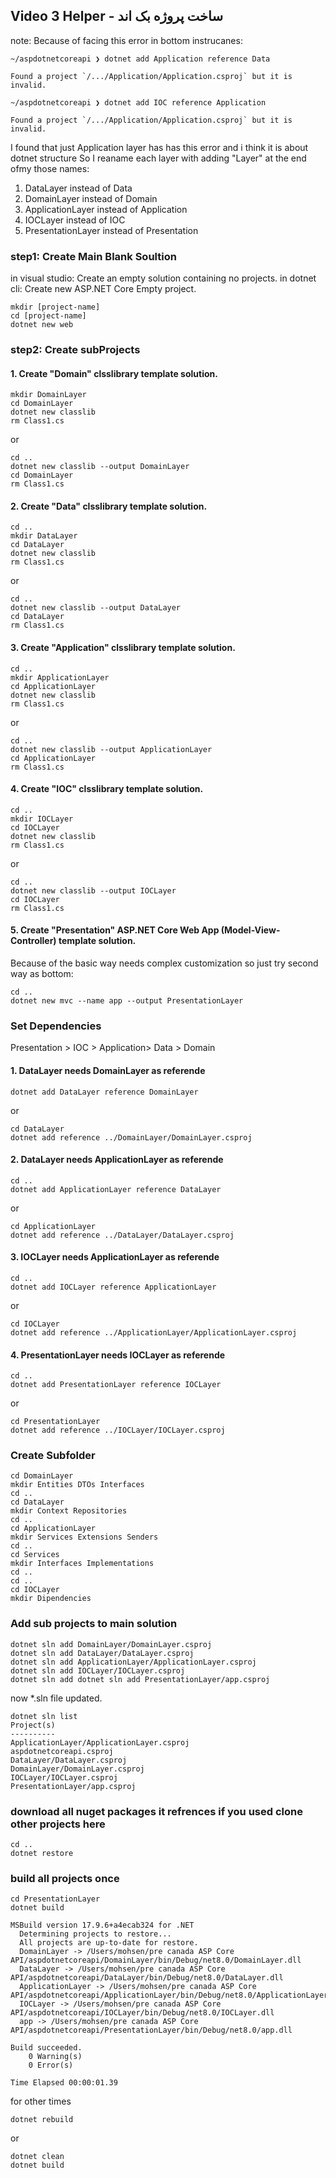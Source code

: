 ## Video 3 Helper - ساخت پروژه بک اند

note: Because of facing this error in bottom instrucanes:
```
~/aspdotnetcoreapi ❯ dotnet add Application reference Data 
```
```
Found a project `/.../Application/Application.csproj` but it is invalid.
```
```
~/aspdotnetcoreapi ❯ dotnet add IOC reference Application        
```
```
Found a project `/.../Application/Application.csproj` but it is invalid.
```
I found that just Application layer has has this error and i think it is about dotnet structure So  I reaname each layer with adding "Layer" at the end ofmy those names:
1. DataLayer instead of Data
2. DomainLayer instead of Domain
3. ApplicationLayer instead of Application
4. IOCLayer instead of IOC
5. PresentationLayer instead of Presentation 

### step1: Create Main Blank Soultion
in visual studio: Create an empty solution containing no projects.
in dotnet cli: Create new ASP.NET Core Empty project.
```
mkdir [project-name]
cd [project-name]
dotnet new web
```
### step2: Create subProjects
#### 1. Create "Domain" clsslibrary template solution.
```
mkdir DomainLayer
cd DomainLayer
dotnet new classlib
rm Class1.cs
```
or
```
cd ..
dotnet new classlib --output DomainLayer
cd DomainLayer
rm Class1.cs
```
#### 2. Create "Data" clsslibrary template solution.
```
cd ..
mkdir DataLayer
cd DataLayer
dotnet new classlib
rm Class1.cs
```
or
```
cd ..
dotnet new classlib --output DataLayer
cd DataLayer
rm Class1.cs
```
#### 3. Create "Application" clsslibrary template solution.
```
cd ..
mkdir ApplicationLayer
cd ApplicationLayer
dotnet new classlib
rm Class1.cs
```
or
```
cd ..
dotnet new classlib --output ApplicationLayer
cd ApplicationLayer
rm Class1.cs
```
#### 4. Create "IOC" clsslibrary template solution.
```
cd ..
mkdir IOCLayer
cd IOCLayer
dotnet new classlib
rm Class1.cs
```
or
```
cd ..
dotnet new classlib --output IOCLayer
cd IOCLayer
rm Class1.cs
```
#### 5. Create "Presentation" ASP.NET Core Web App (Model-View-Controller) template solution.
Because of the basic way needs complex customization so just try second way as bottom:
```
cd ..
dotnet new mvc --name app --output PresentationLayer
```

### Set Dependencies
Presentation > IOC > Application> Data > Domain
#### 1. DataLayer needs DomainLayer as referende
```
dotnet add DataLayer reference DomainLayer
```
or
```
cd DataLayer
dotnet add reference ../DomainLayer/DomainLayer.csproj
```
#### 2. DataLayer needs ApplicationLayer as referende
```
cd ..
dotnet add ApplicationLayer reference DataLayer
```
or
```
cd ApplicationLayer
dotnet add reference ../DataLayer/DataLayer.csproj
```
#### 3. IOCLayer needs ApplicationLayer as referende
```
cd ..
dotnet add IOCLayer reference ApplicationLayer
```
or
```
cd IOCLayer
dotnet add reference ../ApplicationLayer/ApplicationLayer.csproj
```
#### 4. PresentationLayer needs IOCLayer as referende
```
cd ..
dotnet add PresentationLayer reference IOCLayer
```
or
```
cd PresentationLayer
dotnet add reference ../IOCLayer/IOCLayer.csproj
```
### Create Subfolder
```
cd DomainLayer
mkdir Entities DTOs Interfaces
cd ..
cd DataLayer
mkdir Context Repositories
cd ..
cd ApplicationLayer
mkdir Services Extensions Senders
cd ..
cd Services
mkdir Interfaces Implementations
cd ..
cd ..
cd IOCLayer
mkdir Dipendencies
```
### Add sub projects to main solution
```
dotnet sln add DomainLayer/DomainLayer.csproj
dotnet sln add DataLayer/DataLayer.csproj
dotnet sln add ApplicationLayer/ApplicationLayer.csproj
dotnet sln add IOCLayer/IOCLayer.csproj
dotnet sln add dotnet sln add PresentationLayer/app.csproj 
```
now *.sln file updated.
```
dotnet sln list
Project(s)
----------
ApplicationLayer/ApplicationLayer.csproj
aspdotnetcoreapi.csproj
DataLayer/DataLayer.csproj
DomainLayer/DomainLayer.csproj
IOCLayer/IOCLayer.csproj
PresentationLayer/app.csproj
```
### download all nuget packages it refrences if you used clone other projects here
```
cd ..
dotnet restore
```
### build all projects once
```
cd PresentationLayer
dotnet build

MSBuild version 17.9.6+a4ecab324 for .NET
  Determining projects to restore...
  All projects are up-to-date for restore.
  DomainLayer -> /Users/mohsen/pre canada ASP Core API/aspdotnetcoreapi/DomainLayer/bin/Debug/net8.0/DomainLayer.dll
  DataLayer -> /Users/mohsen/pre canada ASP Core API/aspdotnetcoreapi/DataLayer/bin/Debug/net8.0/DataLayer.dll
  ApplicationLayer -> /Users/mohsen/pre canada ASP Core API/aspdotnetcoreapi/ApplicationLayer/bin/Debug/net8.0/ApplicationLayer.dll
  IOCLayer -> /Users/mohsen/pre canada ASP Core API/aspdotnetcoreapi/IOCLayer/bin/Debug/net8.0/IOCLayer.dll
  app -> /Users/mohsen/pre canada ASP Core API/aspdotnetcoreapi/PresentationLayer/bin/Debug/net8.0/app.dll

Build succeeded.
    0 Warning(s)
    0 Error(s)

Time Elapsed 00:00:01.39
```
for other times
```
dotnet rebuild
```
or
```
dotnet clean
dotnet build
```
